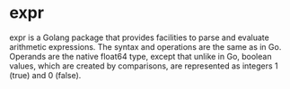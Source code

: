 # expr

expr is a Golang package that provides facilities to parse and evaluate arithmetic expressions. The syntax and operations are the same as in Go. 
Operands are the native float64 type, except that unlike in Go, boolean values, which are created by comparisons, are represented as integers 1 (true) and 0 (false).
